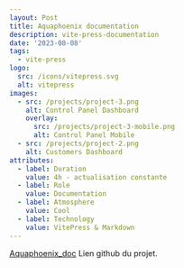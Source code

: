 ```yaml
---
layout: Post
title: Aquaphoenix documentation
description: vite-press-documentation
date: '2023-08-08'
tags:
  - vite-press
logo:
  src: /icons/vitepress.svg
  alt: vitepress
images:
  - src: /projects/project-3.png
    alt: Control Panel Dashboard
    overlay:
      src: /projects/project-3-mobile.png
      alt: Control Panel Mobile
  - src: /projects/project-2.png
    alt: Customers Dashboard
attributes:
  - label: Duration
    value: 4h - actualisation constante
  - label: Role
    value: Documentation
  - label: Atmosphere
    value: Cool
  - label: Technology
    value: VitePress & Markdown
---
```


[Aquaphoenix_doc](https://github.com/steeven-js/aquaphoenix_doc/) Lien github du projet.
